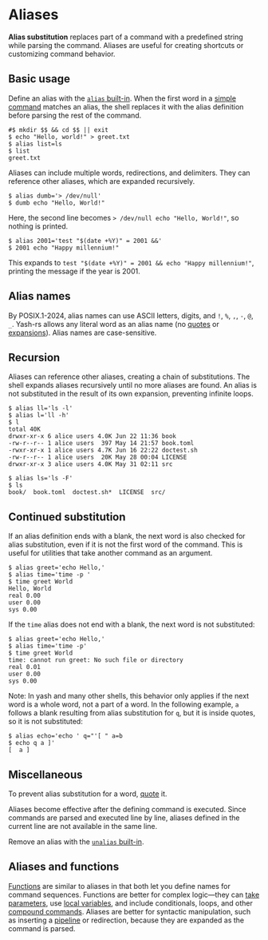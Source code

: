 # Aliases

**Alias substitution** replaces part of a command with a predefined string while parsing the command. Aliases are useful for creating shortcuts or customizing command behavior.

## Basic usage

Define an alias with the [`alias` built-in](../builtins/alias.md). When the first word in a [simple command](commands/simple.md) matches an alias, the shell replaces it with the alias definition before parsing the rest of the command.

```shell,hidelines=#
#$ mkdir $$ && cd $$ || exit
$ echo "Hello, world!" > greet.txt
$ alias list=ls
$ list
greet.txt
```

Aliases can include multiple words, redirections, and delimiters. They can reference other aliases, which are expanded recursively.

<!-- markdownlint-disable MD014 -->
```shell
$ alias dumb='> /dev/null'
$ dumb echo "Hello, World!"
```
<!-- markdownlint-enable MD014 -->

Here, the second line becomes `> /dev/null echo "Hello, World!"`, so nothing is printed.

<!-- markdownlint-disable MD014 -->
```shell
$ alias 2001='test "$(date +%Y)" = 2001 &&'
$ 2001 echo "Happy millennium!"
```
<!-- markdownlint-enable MD014 -->

This expands to `test "$(date +%Y)" = 2001 && echo "Happy millennium!"`, printing the message if the year is 2001.

## Alias names

By POSIX.1-2024, alias names can use ASCII letters, digits, and `!`, `%`, `,`, `-`, `@`, `_`. Yash-rs allows any literal word as an alias name (no [quotes](words/quoting.md) or [expansions](words/index.html#word-expansion)). Alias names are case-sensitive.

## Recursion

Aliases can reference other aliases, creating a chain of substitutions. The shell expands aliases recursively until no more aliases are found. An alias is not substituted in the result of its own expansion, preventing infinite loops.

```shell,no_run
$ alias ll='ls -l'
$ alias l='ll -h'
$ l
total 40K
drwxr-xr-x 6 alice users 4.0K Jun 22 11:36 book
-rw-r--r-- 1 alice users  397 May 14 21:57 book.toml
-rwxr-xr-x 1 alice users 4.7K Jun 16 22:22 doctest.sh
-rw-r--r-- 1 alice users  20K May 28 00:04 LICENSE
drwxr-xr-x 3 alice users 4.0K May 31 02:11 src
```

```shell,no_run
$ alias ls='ls -F'
$ ls
book/  book.toml  doctest.sh*  LICENSE  src/
```

## Continued substitution

If an alias definition ends with a blank, the next word is also checked for alias substitution, even if it is not the first word of the command. This is useful for utilities that take another command as an argument.

```shell,no_run
$ alias greet='echo Hello,'
$ alias time='time -p '
$ time greet World
Hello, World
real 0.00
user 0.00
sys 0.00
```

If the `time` alias does not end with a blank, the next word is not substituted:

```shell,no_run
$ alias greet='echo Hello,'
$ alias time='time -p'
$ time greet World
time: cannot run greet: No such file or directory
real 0.01
user 0.00
sys 0.00
```

Note: In yash and many other shells, this behavior only applies if the next word is a whole word, not a part of a word. In the following example, `a` follows a blank resulting from alias substitution for `q`, but it is inside quotes, so it is not substituted:

```shell
$ alias echo='echo ' q="'[ " a=b
$ echo q a ]'
[  a ]
```

<!-- TODO: Global aliases not yet implemented
## Global aliases

If an alias is defined with the `-g` option, it is a **global alias**. Global aliases are substituted in any word of a command, not just the first word. This is useful as a shorthand for frequently used pipelines or other command sequences.
-->

<!-- ```shell -->
<!--
$ alias -g NE='| grep -v "^$"' # filters empty lines out
$ printf "Hello\n\nWorld\n" NE
Hello
World
-->
<!-- ``` -->

## Miscellaneous

To prevent alias substitution for a word, [quote](words/quoting.md) it.

Aliases become effective after the defining command is executed. Since commands are parsed and executed line by line, aliases defined in the current line are not available in the same line.

Remove an alias with the [`unalias` built-in](../builtins/unalias.md).

## Aliases and functions

[Functions](functions.md) are similar to aliases in that both let you define names for command sequences. Functions are better for complex logic—they can [take parameters](functions.md#function-parameters), use [local variables](parameters/variables.md#local-variables), and include conditionals, loops, and other [compound commands](commands/index.html#commands-1). Aliases are better for syntactic manipulation, such as inserting a [pipeline](commands/pipelines.md) or redirection, because they are expanded as the command is parsed.
